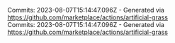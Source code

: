 Commits: 2023-08-07T15:14:47.096Z - Generated via https://github.com/marketplace/actions/artificial-grass
<br>
Commits: 2023-08-07T15:14:47.096Z - Generated via https://github.com/marketplace/actions/artificial-grass
<br>
